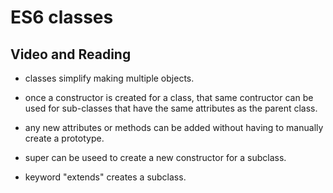 # ES6 classes

## Video and Reading

* classes simplify making multiple objects.
* once a constructor is created for a class, that same contructor can be used for sub-classes that have the same attributes as the parent class.
* any new attributes or methods can be added without having to manually create a prototype.
* super can be useed to create a new constructor for a subclass.

* keyword "extends" creates a subclass.
